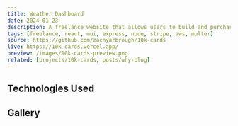 ```yaml
---
title: Weather Dashboard
date: 2024-01-23
description: A freelance website that allows users to build and purchase virtual business cards.
tags: [freelance, react, mui, express, node, stripe, aws, multer]
source: https://github.com/zachyarbrough/10k-cards
live: https://10k-cards.vercel.app/
preview: /images/10k-cards-preview.png
related: [projects/10k-cards, posts/why-blog]
---
```


## Technologies Used

## Gallery